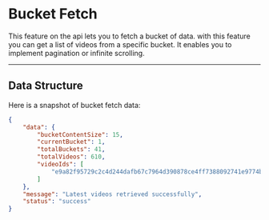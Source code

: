 # Bucket Fetch

This feature on the api lets you to fetch a bucket of data. with this feature you can get a list of videos from a specific bucket. It enables you to implement pagination or infinite scrolling.

---

## Data Structure

Here is a snapshot of bucket fetch data:

```json
{
	"data": {
		"bucketContentSize": 15,
		"currentBucket": 1,
		"totalBuckets": 41,
		"totalVideos": 610,
		"videoIds": [
			"e9a82f95729c2c4d244dafb67c7964d390878ce4ff7388092741e9774b2bac5a"
		]
	},
	"message": "Latest videos retrieved successfully",
	"status": "success"
}
```

